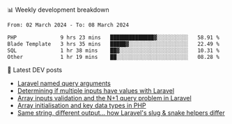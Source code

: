 📊 Weekly development breakdown
<!--START_SECTION:waka-->

```txt
From: 02 March 2024 - To: 08 March 2024

PHP              9 hrs 23 mins   ██████████████▓░░░░░░░░░░   58.91 %
Blade Template   3 hrs 35 mins   █████▓░░░░░░░░░░░░░░░░░░░   22.49 %
SQL              1 hr 38 mins    ██▓░░░░░░░░░░░░░░░░░░░░░░   10.31 %
Other            1 hr 19 mins    ██░░░░░░░░░░░░░░░░░░░░░░░   08.28 %
```

<!--END_SECTION:waka-->

📕 Latest DEV posts
<!-- BLOG-POST-LIST:START -->
- [Laravel named query arguments](https://dev.to/michaelvickersuk/laravel-named-query-arguments-28kd)
- [Determining if multiple inputs have values with Laravel](https://dev.to/michaelvickersuk/determining-if-multiple-inputs-have-values-with-laravel-km6)
- [Array inputs validation and the N+1 query problem in Laravel](https://dev.to/michaelvickersuk/array-inputs-validation-and-the-n1-query-problem-in-laravel-2agb)
- [Array initialisation and key data types in PHP](https://dev.to/michaelvickersuk/array-initialisation-and-key-data-types-in-php-1e5b)
- [Same string, different output... how Laravel&#39;s slug &amp; snake helpers differ](https://dev.to/michaelvickersuk/same-string-different-output-how-laravels-slug-snake-helpers-differ-1ccj)
<!-- BLOG-POST-LIST:END -->
